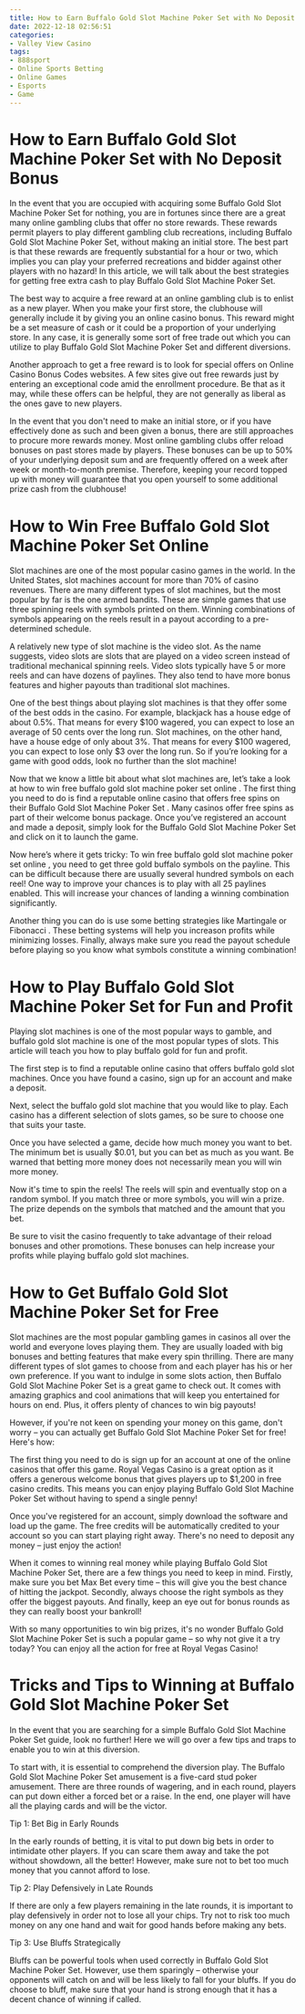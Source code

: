 ```yaml
---
title: How to Earn Buffalo Gold Slot Machine Poker Set with No Deposit Bonus
date: 2022-12-18 02:56:51
categories:
- Valley View Casino
tags:
- 888sport
- Online Sports Betting
- Online Games
- Esports
- Game
---
```



#  How to Earn Buffalo Gold Slot Machine Poker Set with No Deposit Bonus

In the event that you are occupied with acquiring some Buffalo Gold Slot Machine Poker Set for nothing, you are in fortunes since there are a great many online gambling clubs that offer no store rewards. These rewards permit players to play different gambling club recreations, including Buffalo Gold Slot Machine Poker Set, without making an initial store. The best part is that these rewards are frequently substantial for a hour or two, which implies you can play your preferred recreations and bidder against other players with no hazard! In this article, we will talk about the best strategies for getting free extra cash to play Buffalo Gold Slot Machine Poker Set.

The best way to acquire a free reward at an online gambling club is to enlist as a new player. When you make your first store, the clubhouse will generally include it by giving you an online casino bonus. This reward might be a set measure of cash or it could be a proportion of your underlying store. In any case, it is generally some sort of free trade out which you can utilize to play Buffalo Gold Slot Machine Poker Set and different diversions.

Another approach to get a free reward is to look for special offers on Online Casino Bonus Codes websites. A few sites give out free rewards just by entering an exceptional code amid the enrollment procedure. Be that as it may, while these offers can be helpful, they are not generally as liberal as the ones gave to new players.

In the event that you don't need to make an initial store, or if you have effectively done as such and been given a bonus, there are still approaches to procure more rewards money. Most online gambling clubs offer reload bonuses on past stores made by players. These bonuses can be up to 50% of your underlying deposit sum and are frequently offered on a week after week or month-to-month premise. Therefore, keeping your record topped up with money will guarantee that you open yourself to some additional prize cash from the clubhouse!

#  How to Win Free Buffalo Gold Slot Machine Poker Set Online

Slot machines are one of the most popular casino games in the world. In the United States, slot machines account for more than 70% of casino revenues. There are many different types of slot machines, but the most popular by far is the one armed bandits. These are simple games that use three spinning reels with symbols printed on them. Winning combinations of symbols appearing on the reels result in a payout according to a pre-determined schedule.

A relatively new type of slot machine is the video slot. As the name suggests, video slots are slots that are played on a video screen instead of traditional mechanical spinning reels. Video slots typically have 5 or more reels and can have dozens of paylines. They also tend to have more bonus features and higher payouts than traditional slot machines.

One of the best things about playing slot machines is that they offer some of the best odds in the casino. For example, blackjack has a house edge of about 0.5%. That means for every $100 wagered, you can expect to lose an average of 50 cents over the long run. Slot machines, on the other hand, have a house edge of only about 3%. That means for every $100 wagered, you can expect to lose only $3 over the long run. So if you’re looking for a game with good odds, look no further than the slot machine!

Now that we know a little bit about what slot machines are, let’s take a look at how to win free buffalo gold slot machine poker set online . The first thing you need to do is find a reputable online casino that offers free spins on their Buffalo Gold Slot Machine Poker Set . Many casinos offer free spins as part of their welcome bonus package. Once you’ve registered an account and made a deposit, simply look for the Buffalo Gold Slot Machine Poker Set and click on it to launch the game.

Now here’s where it gets tricky: To win free buffalo gold slot machine poker set online , you need to get three gold buffalo symbols on the payline. This can be difficult because there are usually several hundred symbols on each reel! One way to improve your chances is to play with all 25 paylines enabled. This will increase your chances of landing a winning combination significantly.

Another thing you can do is use some betting strategies like Martingale or Fibonacci . These betting systems will help you increason profits while minimizing losses. Finally, always make sure you read the payout schedule before playing so you know what symbols constitute a winning combination!

#  How to Play Buffalo Gold Slot Machine Poker Set for Fun and Profit

Playing slot machines is one of the most popular ways to gamble, and buffalo gold slot machine is one of the most popular types of slots. This article will teach you how to play buffalo gold for fun and profit.

The first step is to find a reputable online casino that offers buffalo gold slot machines. Once you have found a casino, sign up for an account and make a deposit.

Next, select the buffalo gold slot machine that you would like to play. Each casino has a different selection of slots games, so be sure to choose one that suits your taste.

Once you have selected a game, decide how much money you want to bet. The minimum bet is usually $0.01, but you can bet as much as you want. Be warned that betting more money does not necessarily mean you will win more money.

Now it's time to spin the reels! The reels will spin and eventually stop on a random symbol. If you match three or more symbols, you will win a prize. The prize depends on the symbols that matched and the amount that you bet.

Be sure to visit the casino frequently to take advantage of their reload bonuses and other promotions. These bonuses can help increase your profits while playing buffalo gold slot machines.

#  How to Get Buffalo Gold Slot Machine Poker Set for Free 

Slot machines are the most popular gambling games in casinos all over the world and everyone loves playing them. They are usually loaded with big bonuses and betting features that make every spin thrilling. There are many different types of slot games to choose from and each player has his or her own preference. If you want to indulge in some slots action, then Buffalo Gold Slot Machine Poker Set is a great game to check out. It comes with amazing graphics and cool animations that will keep you entertained for hours on end. Plus, it offers plenty of chances to win big payouts!

However, if you're not keen on spending your money on this game, don't worry – you can actually get Buffalo Gold Slot Machine Poker Set for free! Here's how:

The first thing you need to do is sign up for an account at one of the online casinos that offer this game. Royal Vegas Casino is a great option as it offers a generous welcome bonus that gives players up to $1,200 in free casino credits. This means you can enjoy playing Buffalo Gold Slot Machine Poker Set without having to spend a single penny!

Once you've registered for an account, simply download the software and load up the game. The free credits will be automatically credited to your account so you can start playing right away. There's no need to deposit any money – just enjoy the action!

When it comes to winning real money while playing Buffalo Gold Slot Machine Poker Set, there are a few things you need to keep in mind. Firstly, make sure you bet Max Bet every time – this will give you the best chance of hitting the jackpot. Secondly, always choose the right symbols as they offer the biggest payouts. And finally, keep an eye out for bonus rounds as they can really boost your bankroll!

With so many opportunities to win big prizes, it's no wonder Buffalo Gold Slot Machine Poker Set is such a popular game – so why not give it a try today? You can enjoy all the action for free at Royal Vegas Casino!

#  Tricks and Tips to Winning at Buffalo Gold Slot Machine Poker Set

In the event that you are searching for a simple Buffalo Gold Slot Machine Poker Set guide, look no further! Here we will go over a few tips and traps to enable you to win at this diversion.

To start with, it is essential to comprehend the diversion play. The Buffalo Gold Slot Machine Poker Set amusement is a five-card stud poker amusement. There are three rounds of wagering, and in each round, players can put down either a forced bet or a raise. In the end, one player will have all the playing cards and will be the victor.

Tip 1: Bet Big in Early Rounds

In the early rounds of betting, it is vital to put down big bets in order to intimidate other players. If you can scare them away and take the pot without showdown, all the better! However, make sure not to bet too much money that you cannot afford to lose.

Tip 2: Play Defensively in Late Rounds

If there are only a few players remaining in the late rounds, it is important to play defensively in order not to lose all your chips. Try not to risk too much money on any one hand and wait for good hands before making any bets.

Tip 3: Use Bluffs Strategically

Bluffs can be powerful tools when used correctly in Buffalo Gold Slot Machine Poker Set. However, use them sparingly – otherwise your opponents will catch on and will be less likely to fall for your bluffs. If you do choose to bluff, make sure that your hand is strong enough that it has a decent chance of winning if called.